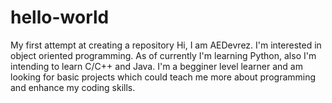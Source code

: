 # hello-world
My first attempt at creating a repository
Hi, I am AEDevrez.
I'm interested in object oriented programming. As of currently I'm learning Python, also I'm intending to learn C/C++ and Java. I'm a begginer level learner and am looking for basic projects which could teach me more about programming and enhance my coding skills.
